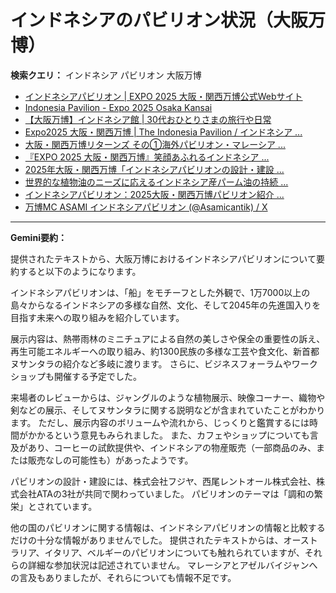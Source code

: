 # インドネシアのパビリオン状況（大阪万博）

**検索クエリ：** インドネシア パビリオン 大阪万博

- [インドネシアパビリオン | EXPO 2025 大阪・関西万博公式Webサイト](https://www.expo2025.or.jp/official-participant/indonesia/)
- [Indonesia Pavilion - Expo 2025 Osaka Kansai](https://expo2025indonesia.id/)
- [【大阪万博】インドネシア館 | 30代おひとりさまの旅行や日常](https://ameblo.jp/yrk0327/entry-12902904410.html)
- [Expo2025 大阪・関西万博 | The Indonesia Pavilion / インドネシア ...](https://www.instagram.com/p/C6s6GRiu_ZW/)
- [大阪・関西万博リターンズ その①海外パビリオン・マレーシア ...](https://ameblo.jp/mamehana0705/entry-12897501153.html)
- [『EXPO 2025 大阪・関西万博』笑顔あふれるインドネシア ...](https://note.com/yamada_tourist/n/n27bea8822b97)
- [2025年大阪・関西万博「インドネシアパビリオンの設計・建設 ...](https://www.fujiya-net.co.jp/news/20240501)
- [世界的な植物油のニーズに応えるインドネシア産パーム油の持続 ...](https://theme-weeks.expo2025.or.jp/program/detail/6736f12e30e34.html)
- [インドネシアパビリオン：2025大阪・関西万博パビリオン紹介 ...](https://www.nippon.com/ja/guide-to-japan/expo2025021/)
- [万博MC ASAMI インドネシアパビリオン (@Asamicantik) / X](https://x.com/asamicantik)


---

**Gemini要約：**

提供されたテキストから、大阪万博におけるインドネシアパビリオンについて要約すると以下のようになります。

インドネシアパビリオンは、「船」をモチーフとした外観で、1万7000以上の島々からなるインドネシアの多様な自然、文化、そして2045年の先進国入りを目指す未来への取り組みを紹介しています。

展示内容は、熱帯雨林のミニチュアによる自然の美しさや保全の重要性の訴え、再生可能エネルギーへの取り組み、約1300民族の多様な工芸や食文化、新首都ヌサンタラの紹介など多岐に渡ります。  さらに、ビジネスフォーラムやワークショップも開催する予定でした。

来場者のレビューからは、ジャングルのような植物展示、映像コーナー、織物や剣などの展示、そしてヌサンタラに関する説明などが含まれていたことがわかります。  ただし、展示内容のボリュームや流れから、じっくりと鑑賞するには時間がかかるという意見もみられました。  また、カフェやショップについても言及があり、コーヒーの試飲提供や、インドネシアの物産販売（一部商品のみ、または販売なしの可能性も）があったようです。

パビリオンの設計・建設には、株式会社フジヤ、西尾レントオール株式会社、株式会社ATAの3社が共同で関わっていました。  パビリオンのテーマは「調和の繁栄」とされています。


他の国のパビリオンに関する情報は、インドネシアパビリオンの情報と比較するだけの十分な情報がありませんでした。 提供されたテキストからは、オーストラリア、イタリア、ベルギーのパビリオンについても触れられていますが、それらの詳細な参加状況は記述されていません。  マレーシアとアゼルバイジャンへの言及もありましたが、それらについても情報不足です。

